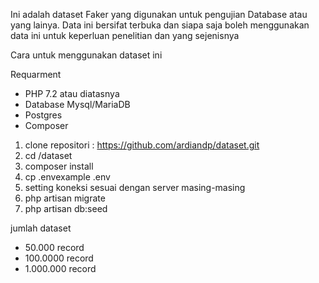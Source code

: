 Ini adalah dataset Faker yang digunakan untuk pengujian Database atau yang lainya.
Data ini bersifat terbuka dan siapa saja boleh menggunakan data ini untuk keperluan penelitian dan yang sejenisnya 

Cara untuk menggunakan dataset ini

Requarment
- PHP 7.2 atau diatasnya
- Database Mysql/MariaDB
- Postgres
- Composer

1. clone repositori : https://github.com/ardiandp/dataset.git
2. cd /dataset
3. composer install
4. cp .envexample .env
5. setting koneksi sesuai dengan server masing-masing
6. php artisan migrate
7. php artisan db:seed

jumlah dataset
- 50.000 record
- 100.0000 record 
- 1.000.000 record
